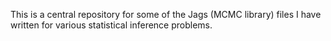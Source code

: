 This is a central repository for some of the Jags (MCMC library) files I have written for various statistical inference problems.
